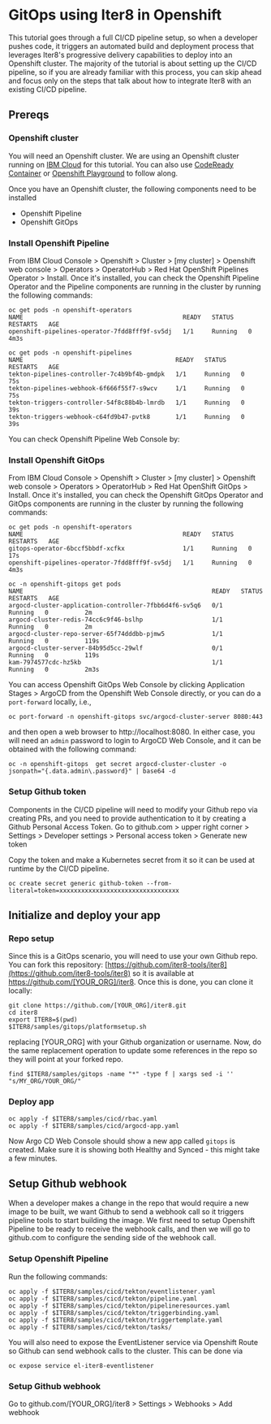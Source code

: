 # GitOps using Iter8 in Openshift

This tutorial goes through a full CI/CD pipeline setup, so when a developer pushes code, it triggers an automated build and deployment process that leverages Iter8's progressive delivery capabilities to deploy into an Openshift cluster. The majority of the tutorial is about setting up the CI/CD pipeline, so if you are already familiar with this process, you can skip ahead and focus only on the steps that talk about how to integrate Iter8 with an existing CI/CD pipeline.

## Prereqs

### Openshift cluster

You will need an Openshift cluster. We are using an Openshift cluster running on [IBM Cloud](https://www.ibm.com/cloud) for this tutorial. You can also use [CodeReady Container](https://developers.redhat.com/products/codeready-containers/overview) or [Openshift Playground](https://developers.redhat.com/courses/openshift/playground-openshift) to follow along.

Once you have an Openshift cluster, the following components need to be installed
- Openshift Pipeline
- Openshift GitOps

### Install Openshift Pipeline

From IBM Cloud Console > Openshift > Cluster > [my cluster] > Openshift web console > Operators > OperatorHub > Red Hat OpenShift Pipelines Operator > Install. Once it's installed, you can check the Openshift Pipeline Operator and the Pipeline components are running in the cluster by running the following commands:

```shell
oc get pods -n openshift-operators
NAME                                            READY   STATUS    RESTARTS   AGE
openshift-pipelines-operator-7fdd8fff9f-sv5dj   1/1     Running   0          4m3s

oc get pods -n openshift-pipelines
NAME                                          READY   STATUS    RESTARTS   AGE
tekton-pipelines-controller-7c4b9bf4b-gmdpk   1/1     Running   0          75s
tekton-pipelines-webhook-6f666f55f7-s9wcv     1/1     Running   0          75s
tekton-triggers-controller-54f8c88b4b-lmrdb   1/1     Running   0          39s
tekton-triggers-webhook-c64fd9b47-pvtk8       1/1     Running   0          39s
```

You can check Openshift Pipeline Web Console by:

### Install Openshift GitOps

From IBM Cloud Console > Openshift > Cluster > [my cluster] > Openshift web console > Operators > OperatorHub > Red Hat OpenShift GitOps > Install. Once it's installed, you can check the Openshift GitOps Operator and GitOps components are running in the cluster by running the following commands:

```shell
oc get pods -n openshift-operators
NAME                                            READY   STATUS    RESTARTS   AGE
gitops-operator-6bccf5bbdf-xcfkx                1/1     Running   0          17s
openshift-pipelines-operator-7fdd8fff9f-sv5dj   1/1     Running   0          4m3s

oc -n openshift-gitops get pods
NAME                                                    READY   STATUS    RESTARTS   AGE
argocd-cluster-application-controller-7fbb6d4f6-sv5q6   0/1     Running   0          2m
argocd-cluster-redis-74cc6c9f46-bslhp                   1/1     Running   0          2m
argocd-cluster-repo-server-65f74dddbb-pjmw5             1/1     Running   0          119s
argocd-cluster-server-84b95d5cc-29wlf                   0/1     Running   0          119s
kam-7974577cdc-hz5kb                                    1/1     Running   0          2m3s
```

You can access Openshift GitOps Web Console by clicking Application Stages > ArgoCD from the Openshift Web Console directly, or you can do a `port-forward` locally, i.e.,

```shell
oc port-forward -n openshift-gitops svc/argocd-cluster-server 8080:443
```

and then open a web browser to http://localhost:8080. In either case, you will need an `admin` password to login to ArgoCD Web Console, and it can be obtained with the following command:

```shell
oc -n openshift-gitops  get secret argocd-cluster-cluster -o jsonpath="{.data.admin\.password}" | base64 -d
```

### Setup Github token

Components in the CI/CD pipeline will need to modify your Github repo via creating PRs, and you need to provide authentication to it by creating a Github Personal Access Token. Go to github.com > upper right corner > Settings > Developer settings > Personal access token > Generate new token

Copy the token and make a Kubernetes secret from it so it can be used at runtime by the CI/CD pipeline.

```shell
oc create secret generic github-token --from-literal=token=xxxxxxxxxxxxxxxxxxxxxxxxxxxxxxxxx
```

## Initialize and deploy your app

### Repo setup

Since this is a GitOps scenario, you will need to use your own Github repo. You can fork this repository: [https://github.com/iter8-tools/iter8](https://github.com/iter8-tools/iter8) so it is available at https://github.com/[YOUR_ORG]/iter8. Once this is done, you can clone it locally:

```shell
git clone https://github.com/[YOUR_ORG]/iter8.git
cd iter8
export ITER8=$(pwd)
$ITER8/samples/gitops/platformsetup.sh
```

replacing [YOUR_ORG] with your Github organization or username. Now, do the same replacement operation to update some references in the repo so they will point at your forked repo.

```shell
find $ITER8/samples/gitops -name "*" -type f | xargs sed -i '' "s/MY_ORG/YOUR_ORG/"
```

### Deploy app 

```shell
oc apply -f $ITER8/samples/cicd/rbac.yaml
oc apply -f $ITER8/samples/cicd/argocd-app.yaml
```

Now Argo CD Web Console should show a new app called `gitops` is created. Make sure it is showing both Healthy and Synced - this might take a few minutes.

## Setup Github webhook

When a developer makes a change in the repo that would require a new image to be built, we want Github to send a webhook call so it triggers pipeline tools to start building the image. We first need to setup Openshift Pipeline to be ready to receive the webhook calls, and then we will go to github.com to configure the sending side of the webhook call.

### Setup Openshift Pipeline

Run the following commands:

```shell
oc apply -f $ITER8/samples/cicd/tekton/eventlistener.yaml
oc apply -f $ITER8/samples/cicd/tekton/pipeline.yaml
oc apply -f $ITER8/samples/cicd/tekton/pipelineresources.yaml
oc apply -f $ITER8/samples/cicd/tekton/triggerbinding.yaml
oc apply -f $ITER8/samples/cicd/tekton/triggertemplate.yaml
oc apply -f $ITER8/samples/cicd/tekton/tasks/
```

You will also need to expose the EventListener service via Openshift Route so Github can send webhook calls to the cluster. This can be done via

```
oc expose service el-iter8-eventlistener
```

### Setup Github webhook

Go to github.com/[YOUR_ORG]/iter8 > Settings > Webhooks > Add webhook

